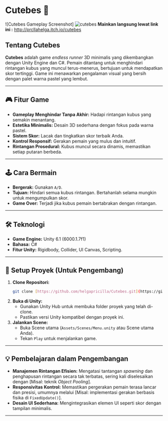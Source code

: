 # Cutebes 💖

![Cutebes Gameplay Screenshot]
![cutebes](https://github.com/user-attachments/assets/4bbecff2-e712-4c57-a929-e34261c9eb2e)
**Mainkan langsung lewat link ini :** http://prcllahelga.itch.io/cutebes


## Tentang Cutebes

**Cutebes** adalah game *endless runner* 3D minimalis yang dikembangkan dengan Unity Engine dan C#. Pemain ditantang untuk menghindari rintangan kubus yang muncul terus-menerus, bertujuan untuk mendapatkan skor tertinggi. Game ini menawarkan pengalaman visual yang bersih dengan palet warna pastel yang lembut.

---

## 🎮 Fitur Game

* **Gameplay Menghindar Tanpa Akhir:** Hadapi rintangan kubus yang semakin menantang.
* **Estetika Minimalis:** Desain 3D sederhana dengan fokus pada warna pastel.
* **Sistem Skor:** Lacak dan tingkatkan skor terbaik Anda.
* **Kontrol Responsif:** Gerakan pemain yang mulus dan intuitif.
* **Rintangan Prosedural:** Kubus muncul secara dinamis, memastikan setiap putaran berbeda.

---

## 🕹️ Cara Bermain

* **Bergerak:** Gunakan `A/D`.
* **Tujuan:** Hindari semua kubus rintangan. Bertahanlah selama mungkin untuk mengumpulkan skor.
* **Game Over:** Terjadi jika kubus pemain bertabrakan dengan rintangan.

---

## 🛠️ Teknologi

* **Game Engine:** Unity 6.1 (6000.1.7f1)
* **Bahasa:** C#
* **Fitur Unity:** Rigidbody, Collider, UI Canvas, Scripting.

---

## 🚀 Setup Proyek (Untuk Pengembang)

1.  **Clone Repositori:**
    ```bash
    git clone [https://github.com/helgapricilla/Cutebes.git](https://github.com/helgapricilla/Cutebes.git)
    ```
2.  **Buka di Unity:**
    * Gunakan Unity Hub untuk membuka folder proyek yang telah di-clone.
    * Pastikan versi Unity kompatibel dengan proyek ini.
3.  **Jalankan Scene:**
    * Buka Scene utama (`Assets/Scenes/Menu.unity` atau Scene utama Anda).
    * Tekan `Play` untuk menjalankan game.

---

## 💡 Pembelajaran dalam Pengembangan

* **Manajemen Rintangan Efisien:** Mengatasi tantangan *spawning* dan penghapusan rintangan secara tak terbatas, sering kali diselesaikan dengan [Misal: teknik *Object Pooling*].
* **Responsivitas Kontrol:** Memastikan pergerakan pemain terasa lancar dan presisi, umumnya melalui [Misal: implementasi gerakan berbasis fisika di `FixedUpdate()`].
* **Desain UI Sederhana:** Mengintegrasikan elemen UI seperti skor dengan tampilan minimalis.

---
